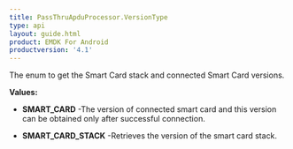 ```yaml
---
title: PassThruApduProcessor.VersionType
type: api
layout: guide.html
product: EMDK For Android
productversion: '4.1'
---
```



The enum to get the Smart Card stack and connected Smart Card versions.

**Values:**

* **SMART_CARD** -The version of connected smart card and this version can be obtained
 only after successful connection.

* **SMART_CARD_STACK** -Retrieves the version of the smart card stack.









